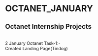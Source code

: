 # OCTANET_JANUARY
## Octanet Internship Projects 
<br>
 2 January Octanet Task-1:-
<br>
Created Landing Page(Tindog)
